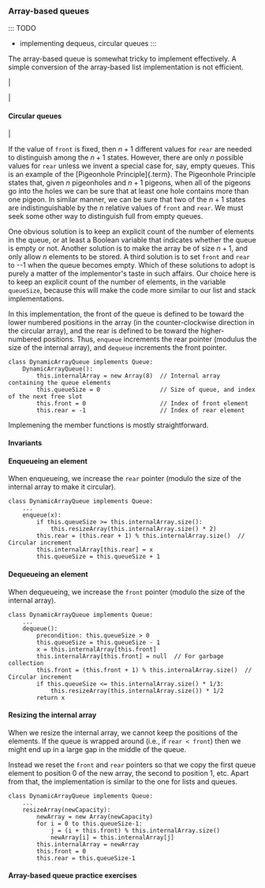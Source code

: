 
### Array-based queues

::: TODO
- implementing dequeus, circular queues
:::


The array-based queue is somewhat tricky to implement effectively. A
simple conversion of the array-based list implementation is not
efficient.

<inlineav id="aqueueFirstCON" src="List/aqueueFirstCON.js" name="Array-based Queue Positions Slideshow" links="List/aqueueCON.css"/>

|

<inlineav id="aqueueDriftCON" src="List/aqueueDriftCON.js" name="Array-based Queue Drift Slideshow" links="List/aqueueCON.css"/>

|

<inlineav id="aqueueBadCON" src="List/aqueueBadCON.js" name="Array-based Queue Bad Representation Slideshow" links="List/aqueueCON.css"/>

#### Circular queues

<inlineav id="aqueueCircularCON" src="List/aqueueCircularCON.js" script="DataStructures/CircularQueue.js" name="Circular Array-based Queue Slideshow" links="List/aqueueCON.css"/>

|

<inlineav id="aqueueEmptyCON" src="List/aqueueEmptyCON.js" script="DataStructures/CircularQueue.js" name="Empty Circular Array-based Queue Slideshow" links="List/aqueueCON.css"/>

If the value of `front` is fixed, then $n+1$ different values for `rear`
are needed to distinguish among the $n+1$ states. However, there are
only $n$ possible values for `rear` unless we invent a special case for,
say, empty queues. This is an example of the
[Pigeonhole Principle]{.term}. The Pigeonhole
Principle states that, given $n$ pigeonholes and $n+1$ pigeons, when all
of the pigeons go into the holes we can be sure that at least one hole
contains more than one pigeon. In similar manner, we can be sure that
two of the $n+1$ states are indistinguishable by the $n$ relative values
of `front` and `rear`. We must seek some other way to distinguish full
from empty queues.

One obvious solution is to keep an explicit count of the number of
elements in the queue, or at least a Boolean variable that indicates
whether the queue is empty or not. Another solution is to make the array
be of size $n+1$, and only allow $n$ elements to be stored. A third
solution is to set `front` and `rear` to --1 when the queue becomes
empty. Which of these solutions to adopt is purely a matter of the
implementor's taste in such affairs. Our choice here is to keep an
explicit count of the number of elements, in the variable `queueSize`,
because this will make the code more similar to our list and stack
implementations.

In this implementation, the front of the queue is defined to be toward
the lower numbered positions in the array (in the counter-clockwise
direction in the circular array), and the rear is defined to be toward
the higher-numbered positions. Thus, `enqueue` increments the rear
pointer (modulus the size of the internal array), and `dequeue`
increments the front pointer.

    class DynamicArrayQueue implements Queue:
        DynamicArrayQueue():
            this.internalArray = new Array(8)  // Internal array containing the queue elements
            this.queueSize = 0                 // Size of queue, and index of the next free slot
            this.front = 0                     // Index of front element
            this.rear = -1                     // Index of rear element

Implemening the member functions is mostly straightforward.


#### Invariants


#### Enqueueing an element

When enqueueing, we increase the `rear` pointer (modulo the size of the
internal array to make it circular).

    class DynamicArrayQueue implements Queue:
        ...
        enqueue(x):
            if this.queueSize >= this.internalArray.size():
                this.resizeArray(this.internalArray.size() * 2)
            this.rear = (this.rear + 1) % this.internalArray.size()  // Circular increment
            this.internalArray[this.rear] = x
            this.queueSize = this.queueSize + 1


#### Dequeueing an element

When dequeueing, we increase the `front` pointer (modulo the size of the
internal array).

    class DynamicArrayQueue implements Queue:
        ...
        dequeue():
            precondition: this.queueSize > 0
            this.queueSize = this.queueSize - 1
            x = this.internalArray[this.front]
            this.internalArray[this.front] = null  // For garbage collection
            this.front = (this.front + 1) % this.internalArray.size()  // Circular increment
            if this.queueSize <= this.internalArray.size() * 1/3:
                this.resizeArray(this.internalArray.size()) * 1/2
            return x


#### Resizing the internal array

When we resize the internal array, we cannot keep the positions of the
elements. If the queue is wrapped around (i.e., if `rear < front`) then
we might end up in a large gap in the middle of the queue.

Instead we reset the `front` and `rear` pointers so that we copy the
first queue element to position 0 of the new array, the second to
position 1, etc. Apart from that, the implementation is similar to the
one for lists and queues.


    class DynamicArrayQueue implements Queue:
        ...
        resizeArray(newCapacity):
            newArray = new Array(newCapacity)
            for i = 0 to this.queueSize-1:
                j = (i + this.front) % this.internalArray.size()
                newArray[i] = this.internalArray[j]
            this.internalArray = newArray
            this.front = 0
            this.rear = this.queueSize-1


#### Array-based queue practice exercises

<avembed id="AqueueEnqueuePRO" src="ChalmersGU/AqueueEnqueuePRO.html" type="ka" name="Array-based Queue Enqueue Exercise"/>

<avembed id="AqueueDequeuePRO" src="ChalmersGU/AqueueDequeuePRO.html" type="ka" name="Array-based Queue Dequeue Exercise"/>

